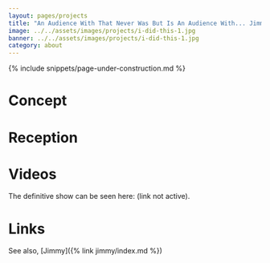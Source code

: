 ```yaml
---
layout: pages/projects
title: "An Audience With That Never Was But Is An Audience With... Jimmy Whobblers (With Jimmy Whobblers) (2018)"
image: ../../assets/images/projects/i-did-this-1.jpg
banner: ../../assets/images/projects/i-did-this-1.jpg
category: about
---
```

{% include snippets/page-under-construction.md %}

# Concept

# Reception

# Videos
The definitive show can be seen here: (link not active).

# Links
See also, [Jimmy]({% link jimmy/index.md %})